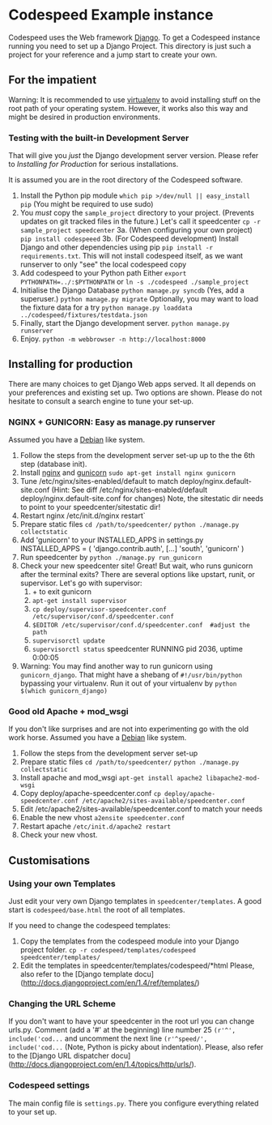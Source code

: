 # Codespeed Example instance

Codespeed uses the Web framework [Django](http://djangoproject.com/). To get a
Codespeed instance running you need to set up a Django Project. This directory
is just such a project for your reference and a jump start to create your own.

## For the impatient

Warning: It is recommended to use [virtualenv](http://pypi.python.org/pypi/virtualenv) to avoid installing
stuff on the root path of your operating system.
However, it works also this way and might be desired in production
environments.

### Testing with the built-in Development Server
That will give you *just* the Django development server version. Please
refer to *Installing for Production* for serious installations.

It is assumed you are in the root directory of the Codespeed software.

1. Install the Python pip module
   `which pip >/dev/null || easy_install pip`
   (You might be required to use sudo)
2. You *must* copy the `sample_project` directory to your project. (Prevents updates on
   git tracked files in the future.) Let's call it speedcenter
   `cp -r sample_project speedcenter`
3a. (When configuring your own project) `pip install codespeeed`
3b. (For Codespeed development) Install Django and other dependencies using pip
   `pip install -r requirements.txt`. This will not install codespeed itself, as we want runserver to only "see" the local codespeed copy
4. Add codespeed to your Python path
   Either
   `export PYTHONPATH=../:$PYTHONPATH`
   or
   `ln -s ./codespeed ./sample_project`
5. Initialise the Django Database
   `python manage.py syncdb`
   (Yes, add a superuser.)
   `python manage.py migrate`
   Optionally, you may want to load the fixture data for a try
   `python manage.py loaddata ../codespeed/fixtures/testdata.json`
6. Finally, start the Django development server.
   `python manage.py runserver`
7. Enjoy.
   `python -m webbrowser -n http://localhost:8000`

## Installing for production
There are many choices to get Django Web apps served. It all depends on
your preferences and existing set up. Two options are shown. Please do
not hesitate to consult a search engine to tune your set-up.

### NGINX + GUNICORN: Easy as manage.py runserver
Assumed you have a [Debian](http://www.debian.org) like system.

1. Follow the steps from the development server set-up up to the the 6th step (database init).
2. Install [nginx](http://nginx.net/) and [gunicorn](http://gunicorn.org/)
   `sudo apt-get install nginx gunicorn`
3. Tune /etc/nginx/sites-enabled/default to match
   deploy/nginx.default-site.conf
   (Hint: See diff /etc/nginx/sites-enabled/default deploy/nginx.default-site.conf
   for changes)
   Note, the sitestatic dir needs to point to your speedcenter/sitestatic dir!
4. Restart nginx
   /etc/init.d/nginx restart`
5. Prepare static files
   `cd /path/to/speedcenter/`
   `python ./manage.py collectstatic`
6. Add 'gunicorn' to your INSTALLED_APPS in settings.py
   INSTALLED_APPS = (
       'django.contrib.auth',
   [...]
       'south',
       'gunicorn'
   )
6. Run speedcenter by
   `python ./manage.py run_gunicorn`
7. Check your new speedcenter site! Great! But wait, who runs gunicorn after the
   terminal exits?
   There are several options like upstart, runit, or supervisor.
   Let's go with supervisor:
   1. <Ctrl>+<c> to exit gunicorn
   2. `apt-get install supervisor`
   3. `cp deploy/supervisor-speedcenter.conf /etc/supervisor/conf.d/speedcenter.conf`
   4. `$EDITOR /etc/supervisor/conf.d/speedcenter.conf  #adjust the path`
   5. `supervisorctl update`
   6. `supervisorctl status`
       speedcenter                      RUNNING    pid 2036, uptime 0:00:05
8. Warning: You may find another way to run gunicorn using `gunicorn_django`. That might
   have a shebang of `#!/usr/bin/python` bypassing your virtualenv. Run it out of your
   virtualenv by `python $(which gunicorn_django)`

### Good old Apache + mod_wsgi
If you don't like surprises and are not into experimenting go with the old work horse.
Assumed you have a [Debian](http://www.debian.org) like system.

1. Follow the steps from the development server set-up
2. Prepare static files
   `cd /path/to/speedcenter/`
   `python ./manage.py collectstatic`
3. Install apache and mod_wsgi
   `apt-get install apache2 libapache2-mod-wsgi`
4. Copy deploy/apache-speedcenter.conf
   `cp deploy/apache-speedcenter.conf /etc/apache2/sites-available/speedcenter.conf`
5. Edit /etc/apache2/sites-available/speedcenter.conf to match your needs
6. Enable the new vhost
   `a2ensite speedcenter.conf`
7. Restart apache
   `/etc/init.d/apache2 restart`
8. Check your new vhost.

## Customisations

### Using your own Templates
Just edit your very own Django templates in `speedcenter/templates`. A good
start is `codespeed/base.html` the root of all templates.

If you need to change the codespeed templates:
1. Copy the templates from the codespeed module into your Django project folder.
   `cp -r codespeed/templates/codespeed  speedcenter/templates/`
2. Edit the templates in speedcenter/templates/codespeed/*html
Please, also refer to the [Django template docu]
(http://docs.djangoproject.com/en/1.4/ref/templates/)

### Changing the URL Scheme
If you don't want to have your speedcenter in the root url you can change urls.py.
Comment (add a '#' at the beginning) line number 25 `(r'^', include('cod...`
and uncomment the next line `(r'^speed/', include('cod...` (Note, Python is
picky about indentation).
Please, also refer to the [Django URL dispatcher docu]
(http://docs.djangoproject.com/en/1.4/topics/http/urls/).

### Codespeed settings
The main config file is `settings.py`. There you configure everything related
to your set up.
